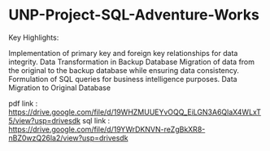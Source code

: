 # UNP-Project-SQL-Adventure-Works
Key Highlights:

Implementation of primary key and foreign key relationships for data integrity.
Data Transformation in Backup Database
Migration of data from the original to the backup database while ensuring data consistency.
Formulation of SQL queries for business intelligence purposes.
Data Migration to Original Database

pdf link : https://drive.google.com/file/d/19WHZMUUEYvOQQ_EiLGN3A6QlaX4WLxT5/view?usp=drivesdk
sql link : https://drive.google.com/file/d/19YWrDKNVN-reZgBkXR8-nBZ0wzQ26la2/view?usp=drivesdk
